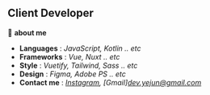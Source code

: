 ## Client Developer

📌 **about me**

 * **Languages** : _JavaScript, Kotlin .. etc_
 * **Frameworks** : _Vue, Nuxt .. etc_
 * **Style** : _Vuetify, Tailwind, Sass .. etc_
 * **Design** : _Figma, Adobe PS .. etc_
 * **Contact me** : _[Instagram](https://www.instagram.com/rhnrmrme/), [Gmail]<dev.yejun@gmail.com>_
